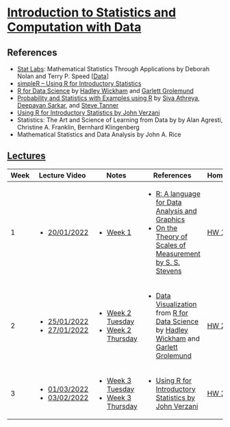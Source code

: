 # [Introduction to Statistics and Computation with Data](https://www.isibang.ac.in/~athreya/Teaching/ISCD/)

## References

- [Stat Labs](https://www.stat.berkeley.edu/~statlabs/about.html): Mathematical Statistics Through Applications by Deborah Nolan and Terry P. Speed [[Data](https://www.stat.berkeley.edu/~statlabs/labs.html)]
- [simpleR – Using R for Introductory Statistics](References/Verzani-SimpleR.pdf)
- [R for Data Science](https://r4ds.had.co.nz/) by [Hadley Wickham](https://hadley.nz/) and [Garlett Grolemund](https://scholar.google.com/citations?user=wgdI_m4AAAAJ&hl=en)
- [Probability and Statistics with Examples using R](https://www.isibang.ac.in/~athreya/psweur) by [Siva Athreya](https://www.isibang.ac.in/~athreya), [Deepayan Sarkar](https://www.isid.ac.in/~deepayan/), and [Steve Tanner](https://www.eou.edu/math/math-faculty/)
- [Using R for Introductory Statistics by John Verzani](References/Using-R-for-Introductory-Statistics-by-Verzani,John.pdf)
- Statistics: The Art and Science of Learning from Data by by Alan Agresti, Christine A. Franklin, Bernhard Klingenberg
- Mathematical Statistics and Data Analysis by John A. Rice

## [Lectures](https://www.youtube.com/playlist?list=PLuar0zPypPO12bRpMggJmG_NCLaDyRcJL)

| Week | Lecture Video                                                                                                           | Notes                                                                                                                  | References                                                                                                                                                                                                                                                           | Homework                | Worksheet                                |
| ---- | ----------------------------------------------------------------------------------------------------------------------- | ---------------------------------------------------------------------------------------------------------------------- | -------------------------------------------------------------------------------------------------------------------------------------------------------------------------------------------------------------------------------------------------------------------- | ----------------------- | ---------------------------------------- |
| 1    | <ul><li>[20/01/2022](https://www.youtube.com/watch?v=30Y7KBcru48&list=PLuar0zPypPO12bRpMggJmG_NCLaDyRcJL&index=1) </ul> | <ul><li>[Week 1](Lecture-Notes/week1.pdf) </ul>                                                                        | <ul><li> [R: A language for Data Analysis and Graphics](https://www.stat.auckland.ac.nz/~ihaka/downloads/R-paper.pdf) <li>[On the Theory of Scales of Measurement by S. S. Stevens](References/steven.pdf)</ul>                                                      | [HW 1](HWs/ISCDhw1.pdf) |
| 2    | <ul><li>[25/01/2022]() <li>[27/01/2022]()</ul>                                                                          | <ul><li>[Week 2 Tuesday](Lecture-Notes/week2tuesday.pdf) <li> [Week 2 Thursday](Lecture-Notes/week2thursday.pdf) </ul> | <ul><li> [Data Visualization](https://r4ds.had.co.nz/data-visualisation.html) from [R for Data Science](https://r4ds.had.co.nz/) by [Hadley Wickham](https://hadley.nz/) and [Garlett Grolemund](https://scholar.google.com/citations?user=wgdI_m4AAAAJ&hl=en) </ul> | [HW 2](HWs/ISCDhw2.pdf) | [Worksheet 1](Worksheets/worksheet1.pdf) |
| 3    | <ul><li>[01/03/2022]() <li>[03/02/2022]()</ul>                                                                          | <ul><li>[Week 3 Tuesday](Lecture-Notes/) <li> [Week 3 Thursday](Lecture-Notes/) </ul>                                  | <ul><li> [Using R for Introductory Statistics by John Verzani](References/Using-R-for-Introductory-Statistics-by-Verzani,John.pdf) </ul>                                                                                                                             | [HW 3](HWs/ISCDhw3.pdf) | [Worksheet 2](Worksheets/)               |
